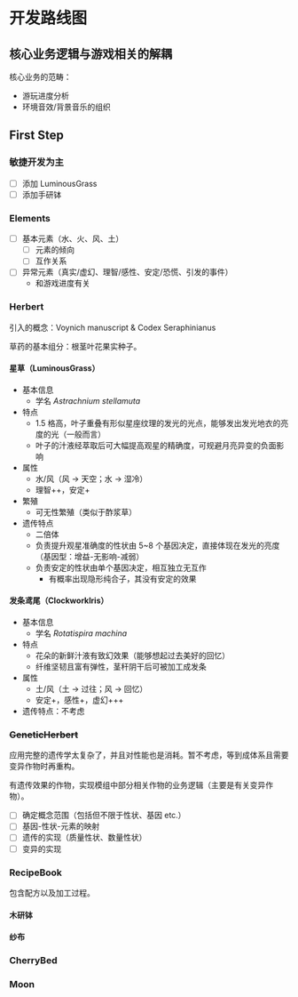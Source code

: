 # 开发路线图

## 核心业务逻辑与游戏相关的解耦

核心业务的范畴：

* 游玩进度分析
* 环境音效/背景音乐的组织

## First Step

### 敏捷开发为主

- [ ] 添加 LuminousGrass
- [ ] 添加手研钵

### Elements

- [ ] 基本元素（水、火、风、土）
  - [ ] 元素的倾向
  - [ ] 互作关系
- [ ] 异常元素（真实/虚幻、理智/感性、安定/恐慌、引发的事件）
  - 和游戏进度有关

### Herbert

引入的概念：Voynich manuscript & Codex Seraphinianus

草药的基本组分：根茎叶花果实种子。

#### 星草（LuminousGrass）

* 基本信息
  * 学名 *Astrachnium stellamuta*
* 特点
  * 1.5 格高，叶子重叠有形似星座纹理的发光的光点，能够发出发光地衣的亮度的光（一般而言）
  * 叶子的汁液经萃取后可大幅提高观星的精确度，可规避月亮异变的负面影响
* 属性
  * 水/风（风 -> 天空；水 -> 湿冷）
  * 理智++，安定+
* 繁殖
  * 可无性繁殖（类似于酢浆草）
* 遗传特点
  * 二倍体
  * 负责提升观星准确度的性状由 5~8 个基因决定，直接体现在发光的亮度（基因型：增益-无影响-减弱）
  * 负责安定的性状由单个基因决定，相互独立无互作
    * 有概率出现隐形纯合子，其没有安定的效果

#### 发条鸢尾（ClockworkIris）

* 基本信息
  * 学名 *Rotatispira machina*
* 特点
  * 花朵的新鲜汁液有致幻效果（能够想起过去美好的回忆）
  * 纤维坚韧且富有弹性，茎秆阴干后可被加工成发条
* 属性
  * 土/风（土 -> 过往；风 -> 回忆）
  * 安定+，感性+，虚幻+++
* 遗传特点：不考虑

### ~~GeneticHerbert~~

应用完整的遗传学太复杂了，并且对性能也是消耗。暂不考虑，等到成体系且需要变异作物时再重构。

有遗传效果的作物，实现模组中部分相关作物的业务逻辑（主要是有关变异作物）。

- [ ] 确定概念范围（包括但不限于性状、基因 etc.）
- [ ] 基因-性状-元素的映射
- [ ] 遗传的实现（质量性状、数量性状）
- [ ] 变异的实现

### RecipeBook

包含配方以及加工过程。

#### 木研钵

#### 纱布

### CherryBed

### Moon
